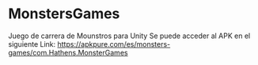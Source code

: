 # MonstersGames
 Juego de carrera de Mounstros para Unity
Se puede acceder al APK en el siguiente Link:
https://apkpure.com/es/monsters-games/com.Hathens.MonsterGames
